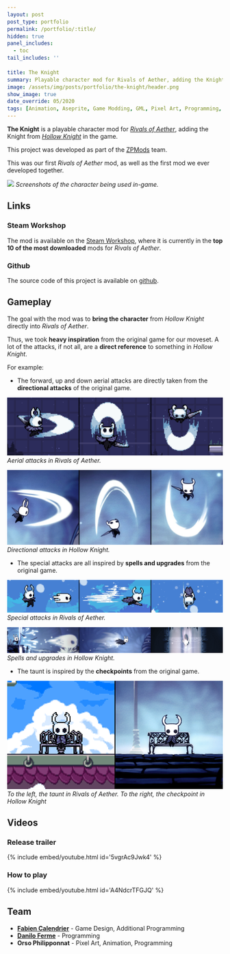 ```yaml
---
layout: post
post_type: portfolio
permalink: /portfolio/:title/
hidden: true
panel_includes:
  - toc
tail_includes: ''

title: The Knight
summary: Playable character mod for Rivals of Aether, adding the Knight from Hollow Knight in the game.
image: /assets/img/posts/portfolio/the-knight/header.png
show_image: true
date_override: 05/2020
tags: [Animation, Aseprite, Game Modding, GML, Pixel Art, Programming, Rivals of Aether, ZPMods]
---
```


**The Knight** is a playable character mod for [_Rivals of Aether_](https://rivalsofaether.com/), adding the Knight from [_Hollow Knight_](https://www.hollowknight.com/) in the game.

This project was developed as part of the [ZPMods](https://twitter.com/zpmods?lang=fr) team.

This was our first _Rivals of Aether_ mod, as well as the first mod we ever developed together.

![](/assets/img/posts/portfolio/the-knight/the_knight_screenshots.png)
_Screenshots of the character being used in-game._

## Links

### Steam Workshop

The mod is available on the [Steam Workshop](https://steamcommunity.com/sharedfiles/filedetails/?id=2105527362), where it is currently in the **top 10 of the most downloaded** mods for _Rivals of Aether_.

### Github

The source code of this project is available on [github](https://github.com/ZPMods/roa-the-knight).

## Gameplay

The goal with the mod was to **bring the character** from _Hollow Knight_ directly into _Rivals of Aether_.

Thus, we took **heavy inspiration** from the original game for our moveset. A lot of the attacks, if not all, are a **direct reference** to something in _Hollow Knight_.

For example:
- The forward, up and down aerial attacks are directly taken from the **directional attacks** of the original game.

![](/assets/img/posts/portfolio/the-knight/aerial_attacks.png)
_Aerial attacks in Rivals of Aether._

![](/assets/img/posts/portfolio/the-knight/hk_slashes.png)
_Directional attacks in Hollow Knight._

- The special attacks are all inspired by **spells and upgrades** from the original game.

![](/assets/img/posts/portfolio/the-knight/specials.png)
_Special attacks in Rivals of Aether._

![](/assets/img/posts/portfolio/the-knight/hk_spells.png)
_Spells and upgrades in Hollow Knight._

- The taunt is inspired by the **checkpoints** from the original game.

![](../../assets/img/posts/portfolio/the-knight/taunt_comparison.png)
_To the left, the taunt in Rivals of Aether. To the right, the checkpoint in Hollow Knight_

## Videos

### Release trailer

{% include embed/youtube.html id='5vgrAc9Jwk4' %}

### How to play

{% include embed/youtube.html id='A4NdcrTFGJQ' %}

## Team

- [**Fabien Calendrier**](https://fabiencalendrier.fr/) - Game Design, Additional Programming
- [**Danilo Ferme**](https://lamenor.artstation.com/) - Programming
- **Orso Philipponnat** - Pixel Art, Animation, Programming